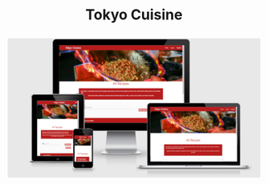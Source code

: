 <h1 align="center">Tokyo Cuisine</h1>

<h2 align="center"><img src="/documentation/snapshots/tokyocuisine-showcase.png"></h2>